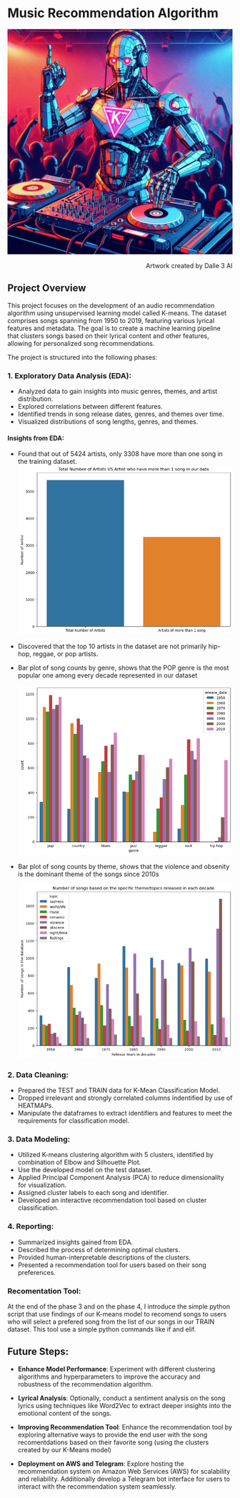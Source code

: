 # Music Recommendation Algorithm
![Dalle3_ART](docs/dalle3.png)
<p align="right">
  Artwork created by Dalle 3 AI
</p>

## Project Overview
This project focuses on the development of an audio recommendation algorithm using unsupervised learning model called K-means. The dataset comprises songs spanning from 1950 to 2019, featuring various lyrical features and metadata. The goal is to create a machine learning pipeline that clusters songs based on their lyrical content and other features, allowing for personalized song recommendations.

The project is structured into the following phases:

### 1. Exploratory Data Analysis (EDA):

- Analyzed data to gain insights into music genres, themes, and artist distribution.
- Explored correlations between different features.
- Identified trends in song release dates, genres, and themes over time.
- Visualized distributions of song lengths, genres, and themes.

#### Insights from EDA:
- Found that out of 5424 artists, only 3308 have more than one song in the training dataset.
![Total Number of Artists', 'Artists of more than 1 song](docs/EDA1.png)
- Discovered that the top 10 artists in the dataset are not primarily hip-hop, reggae, or pop artists.


- Bar plot of song counts by genre, shows that the POP genre is the most popular one among every decade represented in our dataset

  ![Bar plot of song counts by genre.](docs/EDA3.png)

- Bar plot of song counts by theme, shows that the violence and obsenity is the dominant theme of the songs since 2010s 

  ![Bar plot of song counts by theme.](docs/EDA4.png)

### 2. Data Cleaning:

- Prepared the TEST and TRAIN data for K-Mean Classification Model.
- Dropped irrelevant and strongly correlated columns indentified by use of HEATMAPs.
- Manipulate the dataframes to extract identifiers and features to meet the requirements for classification model.

### 3. Data Modeling:

- Utilized K-means clustering algorithm with 5 clusters, identified by combination of Elbow and Silhouette  Plot.
- Use the developed model on the test dataset.
- Applied Principal Component Analysis (PCA) to reduce dimensionality for visualization.
- Assigned cluster labels to each song and identifier.
- Developed an interactive recommendation tool based on cluster classification.

### 4. Reporting:

- Summarized insights gained from EDA.
- Described the process of determining optimal clusters.
- Provided human-interpretable descriptions of the clusters.
- Presented a recommendation tool for users based on their song preferences.

### Recomentation Tool: 

At the end of the phase 3 and on the phase 4, I introduce the simple python script that use findings of our K-means model to recomend songs to users who will select a prefered song from the list of our songs in our TRAIN dataset. This tool use a simple python commands like if and elif. 

## Future Steps:

- **Enhance Model Performance**: Experiment with different clustering algorithms and hyperparameters to improve the accuracy and robustness of the recommendation algorithm.

- **Lyrical Analysis**: Optionally, conduct a sentiment analysis on the song lyrics using techniques like Word2Vec to extract deeper insights into the emotional content of the songs.

- **Improving Recommendation Tool**:  Enhance the recommendation tool by exploring alternative ways to provide the end user with the song recomentdations based on their favorite song (using the clusters created by our K-Means model)

- **Deployment on AWS and Telegram**: Explore hosting the recommendation system on Amazon Web Services (AWS) for scalability and reliability. Additionally develop a Telegram bot interface for users to interact with the recommendation system seamlessly.
